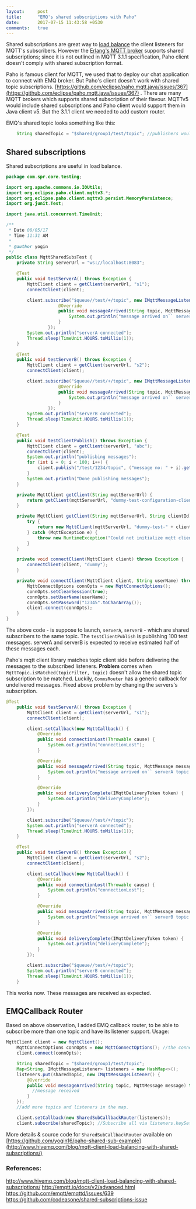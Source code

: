 ```yaml
---
layout:     post
title:      "EMQ's shared subscriptions with Paho"
date:       2017-07-15 11:43:58 +0530
comments:   true
---
```

Shared subscriptions are great way to [load balance](http://www.hivemq.com/blog/mqtt-client-load-balancing-with-shared-subscriptions/) the client listeners for MQTT's subscribers. However the [Erlang's MQTT broker](http://emqtt.io/docs/v2/advanced.html) supports shared subscriptions; since it is not outlined in MQTT 3.1.1 specification, Paho client doesn't comply with shared subscription format.

Paho is famous client for MQTT, we used that to deploy our chat application to connect with EMQ broker. But Paho's client doesn't work with shared topic subscriptions. [https://github.com/eclipse/paho.mqtt.java/issues/367](https://github.com/eclipse/paho.mqtt.java/issues/367) . There are many MQTT brokers which supports shared subscription of their flavour. MQTTv5 would include shared subscriptions and Paho client would support them in Java client v5. But the 3.1.1 client we needed to add custom router.

EMQ's shared topic looks something like this:
```java
    String sharedTopic = "$shared/group1/test/topic"; //publishers would publish on "test/topic"
```

## Shared subscriptions

Shared subscriptions are useful in load balance.
```java
package com.spr.core.testing;

import org.apache.commons.io.IOUtils;
import org.eclipse.paho.client.mqttv3.*;
import org.eclipse.paho.client.mqttv3.persist.MemoryPersistence;
import org.junit.Test;

import java.util.concurrent.TimeUnit;

/**
 * Date 08/05/17
 * Time 11:31 AM
 *
 * @author yogin
 */
public class MqttSharedSubsTest {
    private String serverUrl = "ws://localhost:8083";

    @Test
    public void testServerA() throws Exception {
        MqttClient client = getClient(serverUrl, "s1");
        connectClient(client);

        client.subscribe("$queue//test/+/topic", new IMqttMessageListener() { //This isn't called by paho, even though broker delivers the message, this is not called because topic is not matched.
                    @Override
                    public void messageArrived(String topic, MqttMessage message) throws Exception {
                        System.out.println("message arrived on`` serverA topic: " + topic + " message: " + IOUtils.toString(message.getPayload()));
                    }
                });
        System.out.println("serverA connected");
        Thread.sleep(TimeUnit.HOURS.toMillis(1));
    }

    @Test
    public void testServerB() throws Exception {
        MqttClient client = getClient(serverUrl, "s2");
        connectClient(client);

        client.subscribe("$queue//test/+/topic", new IMqttMessageListener() { //This isn't called by paho, even though broker delivers the message, this is not called because topic is not matched.
                    @Override
                    public void messageArrived(String topic, MqttMessage message) throws Exception {
                        System.out.println("message arrived on`` serverB topic: " + topic + " message: " + IOUtils.toString(message.getPayload()));
                    }
                });
        System.out.println("serverB connected");
        Thread.sleep(TimeUnit.HOURS.toMillis(1));
    }

    @Test
    public void testClientPublish() throws Exception {
        MqttClient client = getClient(serverUrl, "abc");
        connectClient(client);
        System.out.println("publisbing messages");
        for (int i = 0; i < 100; i++) {
            client.publish("/test/1234/topic", ("message no: " + i).getBytes(), 0, false);
        }
        System.out.println("Done publishing messages");
    }

    private MqttClient getClient(String mqttServerUrl) {
        return getClient(mqttServerUrl, "dummy-test-configuration-client");
    }

    private MqttClient getClient(String mqttServerUrl, String clientId) {
        try {
            return new MqttClient(mqttServerUrl, "dummy-test-" + clientId, new MemoryPersistence());
        } catch (MqttException e) {
            throw new RuntimeException("Could not initialize mqtt client", e);
        }
    }

    private void connectClient(MqttClient client) throws Exception {
        connectClient(client, "dummy");
    }

    private void connectClient(MqttClient client, String userName) throws Exception {
        MqttConnectOptions connOpts = new MqttConnectOptions();
        connOpts.setCleanSession(true);
        connOpts.setUserName(userName);
        connOpts.setPassword("12345".toCharArray());
        client.connect(connOpts);
    }
}
```

The above code - is suppose to launch, `serverA`, `serverB` - which are shared subscribers to the same topic. The `testClientPublish` is publishing 100 test messages. serverA and serverB is expected to receive estimated half of these messages each.

Paho's mqtt client library matches topic client side before delivering the messages to the subscribed listeners. **Problem** comes when `MqttTopic.isMatched(topicFilter, topic)` doesn't allow the shared topic subscription to be matched. Luckily, `CommsRouter` has a generic callback for undelivered messages.
Fixed above problem by changing the servers's subscription.

```java
@Test
    public void testServerA() throws Exception {
        MqttClient client = getClient(serverUrl, "s1");
        connectClient(client);

        client.setCallback(new MqttCallback() {
            @Override
            public void connectionLost(Throwable cause) {
                System.out.println("connectionLost");
            }

            @Override
            public void messageArrived(String topic, MqttMessage message) throws Exception {
                System.out.println("message arrived on`` serverA topic: " + topic + " message: " + IOUtils.toString(message.getPayload()));
            }

            @Override
            public void deliveryComplete(IMqttDeliveryToken token) {
                System.out.println("deliveryComplete");
            }
        });

        client.subscribe("$queue//test/+/topic");
        System.out.println("serverA connected");
        Thread.sleep(TimeUnit.HOURS.toMillis(1));
    }

    @Test
    public void testServerB() throws Exception {
        MqttClient client = getClient(serverUrl, "s2");
        connectClient(client);

        client.setCallback(new MqttCallback() {
            @Override
            public void connectionLost(Throwable cause) {
                System.out.println("connectionLost");
            }

            @Override
            public void messageArrived(String topic, MqttMessage message) throws Exception {
                System.out.println("message arrived on`` serverB topic: " + topic + " message: " + IOUtils.toString(message.getPayload()));
            }

            @Override
            public void deliveryComplete(IMqttDeliveryToken token) {
                System.out.println("deliveryComplete");
            }
        });

        client.subscribe("$queue//test/+/topic");
        System.out.println("serverB connected");
        Thread.sleep(TimeUnit.HOURS.toMillis(1));
    }

```

This works now. These messages are received as expected.

## EMQCallback Router

Based on above observation, I added EMQ callback router, to be able to subscribe more than one topic and have its listener support. Usage:
```java
MqttClient client = new MqttClient();
    MqttConnectOptions connOpts = new MqttConnectOptions(); //the connect opt
    client.connect(connOpts);

    String sharedTopic = "$shared/group1/test/topic";
    Map<String, IMqttMessageListener> listeners = new HashMap<>();
    listeners.put(sharedTopic, new IMqttMessageListener() {
        @Override
        public void messageArrived(String topic, MqttMessage message) throws Exception {
          //message received
        }
    });
    //add more topics and listeners in the map.

    client.setCallback(new SharedSubCallbackRouter(listeners));
    client.subscribe(sharedTopic); //Subscribe all via listeners.keySet()
```

More details & source code for `SharedSubCallbackRouter` available on [https://github.com/yogin16/paho-shared-sub-example](http://www.hivemq.com/blog/mqtt-client-load-balancing-with-shared-subscriptions/)

### References:
http://www.hivemq.com/blog/mqtt-client-load-balancing-with-shared-subscriptions/
http://emqtt.io/docs/v2/advanced.html
https://github.com/emqtt/emqttd/issues/639
https://github.com/codeasone/shared-subscriptions-issue
